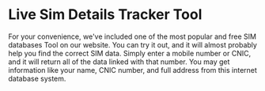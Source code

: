 # Live Sim Details Tracker Tool

For your convenience, we've included one of the most popular and free SIM databases Tool on our website. You can try it out, and it will almost probably help you find the correct SIM data. Simply enter a mobile number or CNIC, and it will return all of the data linked with that number. You may get information like your name, CNIC number, and full address from this internet database system.
